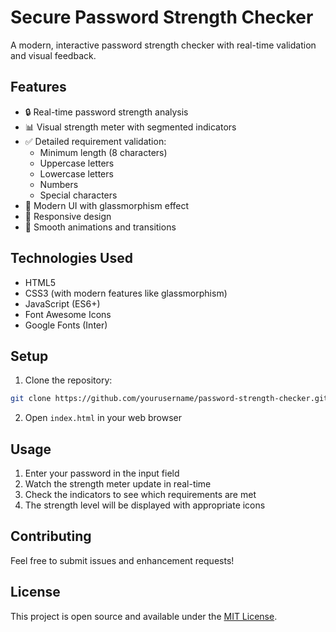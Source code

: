 # Secure Password Strength Checker

A modern, interactive password strength checker with real-time validation and visual feedback.

## Features

- 🔒 Real-time password strength analysis
- 📊 Visual strength meter with segmented indicators
- ✅ Detailed requirement validation:
  - Minimum length (8 characters)
  - Uppercase letters
  - Lowercase letters
  - Numbers
  - Special characters
- 🎨 Modern UI with glassmorphism effect
- 📱 Responsive design
- 🚀 Smooth animations and transitions

## Technologies Used

- HTML5
- CSS3 (with modern features like glassmorphism)
- JavaScript (ES6+)
- Font Awesome Icons
- Google Fonts (Inter)

## Setup

1. Clone the repository:
```bash
git clone https://github.com/yourusername/password-strength-checker.git
```

2. Open `index.html` in your web browser

## Usage

1. Enter your password in the input field
2. Watch the strength meter update in real-time
3. Check the indicators to see which requirements are met
4. The strength level will be displayed with appropriate icons

## Contributing

Feel free to submit issues and enhancement requests!

## License

This project is open source and available under the [MIT License](LICENSE). 